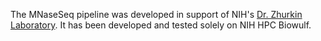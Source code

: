The MNaseSeq pipeline was developed in support of NIH's [Dr. Zhurkin Laboratory](https://ccr.cancer.gov/staff-directory/victor-b-zhurkin). It has been developed and tested solely on NIH HPC Biowulf.